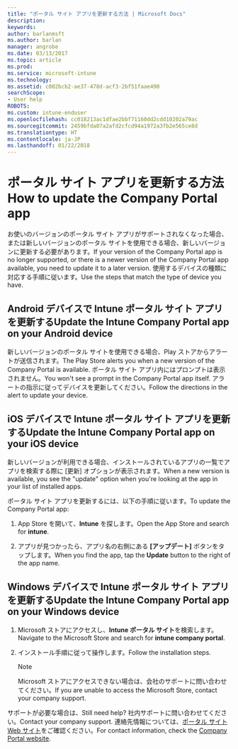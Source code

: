 ```yaml
---
title: "ポータル サイト アプリを更新する方法 | Microsoft Docs"
description: 
keywords: 
author: barlanmsft
ms.author: barlan
manager: angrobe
ms.date: 03/13/2017
ms.topic: article
ms.prod: 
ms.service: microsoft-intune
ms.technology: 
ms.assetid: c002bcb2-ae37-478d-acf3-2bf51faae490
searchScope:
- User help
ROBOTS: 
ms.custom: intune-enduser
ms.openlocfilehash: cc018213ac1dfae2bbf71160dd2cdd10202a79ac
ms.sourcegitcommit: 2459bfda07a2afd2cfcd94a1972a3fb2e565ce8d
ms.translationtype: HT
ms.contentlocale: ja-JP
ms.lasthandoff: 01/22/2018
---
```

# <a name="how-to-update-the-company-portal-app"></a><span data-ttu-id="781a5-102">ポータル サイト アプリを更新する方法</span><span class="sxs-lookup"><span data-stu-id="781a5-102">How to update the Company Portal app</span></span>

<span data-ttu-id="781a5-103">お使いのバージョンのポータル サイト アプリがサポートされなくなった場合、または新しいバージョンのポータル サイトを使用できる場合、新しいバージョンに更新する必要があります。</span><span class="sxs-lookup"><span data-stu-id="781a5-103">If your version of the Company Portal app is no longer supported, or there is a newer version of the Company Portal app available, you need to update it to a later version.</span></span> <span data-ttu-id="781a5-104">使用するデバイスの種類に対応する手順に従います。</span><span class="sxs-lookup"><span data-stu-id="781a5-104">Use the steps  that match the type of device you have.</span></span>

## <a name="update-the-intune-company-portal-app-on-your-android-device"></a><span data-ttu-id="781a5-105">Android デバイスで Intune ポータル サイト アプリを更新する</span><span class="sxs-lookup"><span data-stu-id="781a5-105">Update the Intune Company Portal app on your Android device</span></span>

<span data-ttu-id="781a5-106">新しいバージョンのポータル サイトを使用できる場合、Play ストアからアラートが送信されます。</span><span class="sxs-lookup"><span data-stu-id="781a5-106">The Play Store alerts you when a new version of the Company Portal is available.</span></span> <span data-ttu-id="781a5-107">ポータル サイト アプリ内にはプロンプトは表示されません。</span><span class="sxs-lookup"><span data-stu-id="781a5-107">You won't see a prompt in the Company Portal app itself.</span></span> <span data-ttu-id="781a5-108">アラートの指示に従ってデバイスを更新してください。</span><span class="sxs-lookup"><span data-stu-id="781a5-108">Follow the directions in the alert to update your device.</span></span>

## <a name="update-the-intune-company-portal-app-on-your-ios-device"></a><span data-ttu-id="781a5-109">iOS デバイスで Intune ポータル サイト アプリを更新する</span><span class="sxs-lookup"><span data-stu-id="781a5-109">Update the Intune Company Portal app on your iOS device</span></span>

<span data-ttu-id="781a5-110">新しいバージョンが利用できる場合、インストールされているアプリの一覧でアプリを検索する際に [更新] オプションが表示されます。</span><span class="sxs-lookup"><span data-stu-id="781a5-110">When a new version is available, you see the "update" option when you're looking at the app in your list of installed apps.</span></span>  

<span data-ttu-id="781a5-111">ポータル サイト アプリを更新するには、以下の手順に従います。</span><span class="sxs-lookup"><span data-stu-id="781a5-111">To update the Company Portal app:</span></span>

1. <span data-ttu-id="781a5-112">App Store を開いて、**Intune** を探します。</span><span class="sxs-lookup"><span data-stu-id="781a5-112">Open the App Store and search for **intune**.</span></span>

2. <span data-ttu-id="781a5-113">アプリが見つかったら、アプリ名の右側にある **[アップデート]** ボタンをタップします。</span><span class="sxs-lookup"><span data-stu-id="781a5-113">When you find the app, tap the **Update** button to the right of the app name.</span></span>

## <a name="update-the-intune-company-portal-app-on-your-windows-device"></a><span data-ttu-id="781a5-114">Windows デバイスで Intune ポータル サイト アプリを更新する</span><span class="sxs-lookup"><span data-stu-id="781a5-114">Update the Intune Company Portal app on your Windows device</span></span>

1.  <span data-ttu-id="781a5-115">Microsoft ストアにアクセスし、**Intune ポータル サイト**を検索します。</span><span class="sxs-lookup"><span data-stu-id="781a5-115">Navigate to the Microsoft Store and search for **intune company portal**.</span></span>

2.  <span data-ttu-id="781a5-116">インストール手順に従って操作します。</span><span class="sxs-lookup"><span data-stu-id="781a5-116">Follow the installation steps.</span></span>

    > [!NOTE]
    > <span data-ttu-id="781a5-117">Microsoft ストアにアクセスできない場合は、会社のサポートに問い合わせてください。</span><span class="sxs-lookup"><span data-stu-id="781a5-117">If you are unable to access the Microsoft Store, contact your company support.</span></span>


<span data-ttu-id="781a5-118">サポートが必要な場合は、</span><span class="sxs-lookup"><span data-stu-id="781a5-118">Still need help?</span></span> <span data-ttu-id="781a5-119">社内サポートに問い合わせてください。</span><span class="sxs-lookup"><span data-stu-id="781a5-119">Contact your company support.</span></span> <span data-ttu-id="781a5-120">連絡先情報については、[ポータル サイト Web サイト](https://portal.manage.microsoft.com#HelpDeskDialog)をご確認ください。</span><span class="sxs-lookup"><span data-stu-id="781a5-120">For contact information, check the [Company Portal website](https://portal.manage.microsoft.com#HelpDeskDialog).</span></span>
